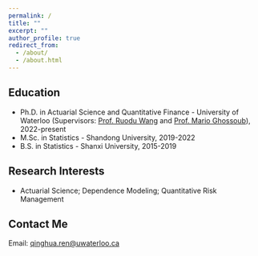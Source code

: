 ```yaml
---
permalink: /
title: ""
excerpt: ""
author_profile: true
redirect_from: 
  - /about/
  - /about.html
---
```




## Education
- Ph.D. in Actuarial Science and Quantitative Finance - University of Waterloo (Supervisors: [Prof. Ruodu Wang](https://sas.uwaterloo.ca/~wang/) and [Prof. Mario Ghossoub](https://uwaterloo.ca/scholar/mghossou)), 2022-present
- M.Sc. in Statistics - Shandong University, 2019-2022
- B.S. in Statistics - Shanxi University, 2015-2019

## Research Interests
-  Actuarial Science; Dependence Modeling; Quantitative Risk Management 

## Contact Me

   Email: qinghua.ren@uwaterloo.ca


   
